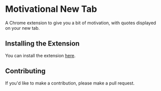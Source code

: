 # Motivational New Tab

A Chrome extension to give you a bit of motivation, with quotes displayed on your new tab.

## Installing the Extension

You can install the extension [here](https://chrome.google.com/webstore/detail/motivational-new-tab/ffedgmjdflfdpolbikjebijpjpdcfakp).

## Contributing

If you'd like to make a contribution, please make a pull request.
